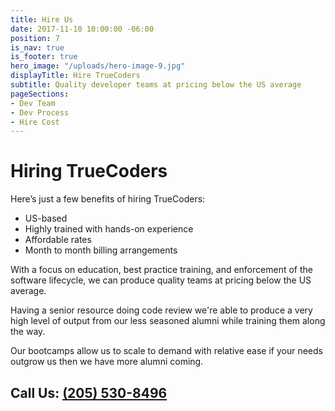 ```yaml
---
title: Hire Us
date: 2017-11-10 10:00:00 -06:00
position: 7
is_nav: true
is_footer: true
hero_image: "/uploads/hero-image-9.jpg"
displayTitle: Hire TrueCoders
subtitle: Quality developer teams at pricing below the US average
pageSections:
- Dev Team
- Dev Process
- Hire Cost
---
```


# Hiring TrueCoders

Here’s just a few benefits of hiring TrueCoders:

* US-based
* Highly trained with hands-on experience
* Affordable rates
* Month to month billing arrangements

With a focus on education, best practice training, and enforcement of the software lifecycle,  we can produce quality teams at pricing below the US average.

Having a senior resource doing code review we're able to produce a very high level of output from our less seasoned alumni while training them along the way.

Our bootcamps allow us to scale to demand with relative ease if your needs outgrow us then we have more alumni coming.

## Call Us: [(205) 530-8496](tel:12055308496)